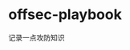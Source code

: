 



























































































































































































# offsec-playbook
记录一点攻防知识
